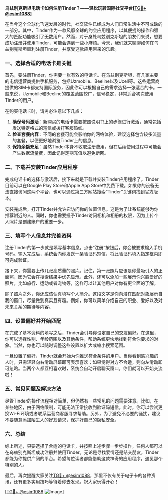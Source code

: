 **乌兹别克斯坦电话卡如何注册Tinder？——轻松玩转国际社交平台[[TG💪+ @esim1088](https://t.me/s/esim1088)]**

在当今这个全球化飞速发展的时代，社交软件已经成为人们日常生活中不可或缺的一部分。其中，Tinder作为一款风靡全球的约会应用程序，以其便捷的操作和强大的匹配功能吸引了无数用户。然而，对于身处乌兹别克斯坦的朋友们来说，想要成功注册并使用Tinder，可能会遇到一些小麻烦。今天，我们就来聊聊如何在乌兹别克斯坦顺利注册Tinder，并享受这款应用带来的乐趣。

### **一、选择合适的电话卡是关键**

首先，要注册Tinder，你需要一张有效的电话卡。在乌兹别克斯坦，有几家主要的电信运营商提供手机服务，包括Uzmobile、Beeline以及Ucell等。这些运营商提供的SIM卡都支持国际服务，因此你可以根据自己的需求选择一张适合的卡。一般来说，Uzmobile和Beeline的覆盖范围较广，信号稳定，非常适合初次使用Tinder的用户。

在购买电话卡时，请务必注意以下几点：
1. **确保号码激活**：新购买的电话卡需要按照说明书上的步骤进行激活，通常包括发送特定格式的短信或拨打客服热线。
2. **检查套餐内容**：不同的套餐可能会影响你的网络体验，建议选择包含较多流量的套餐，以便更好地浏览Tinder上的信息。
3. **保持余额充足**：虽然Tinder本身不收取注册费用，但在后续使用过程中可能会产生数据流量费，因此记得定期充值以避免断网。

### **二、下载并安装Tinder应用程序**

完成电话卡的选择与激活后，接下来就是下载并安装Tinder应用程序了。Tinder目前可以在Google Play Store和Apple App Store中免费下载。如果你的设备无法直接访问这两个平台，也可以通过第三方网站搜索“Tinder”关键词找到官方版本。

安装完成后，打开Tinder并允许它访问你的位置信息。这是为了让系统能够为你推荐附近的人。同时，你也需要授予Tinder访问相机和相册的权限，因为上传个人照片是创建账户的重要一步。

### **三、填写个人信息并完善资料**

注册Tinder的第一步就是填写基本信息。点击“注册”按钮后，你会被要求输入手机号码。输入完成后，系统会向你发送一条验证码短信，将此验证码填入指定框内即可完成验证。

接下来，你需要上传几张高质量的照片。记住，第一张照片应该是你最吸引人的正面照，因为它会在搜索结果中优先显示。此外，还可以添加一些展示你兴趣爱好的照片，比如旅行、运动或者宠物等，这样可以让其他用户对你有更全面的了解。

除了照片之外，你还应该认真填写个人简介。这段文字是你向潜在匹配对象展示自我的窗口，尽量做到真实且有趣。例如，你可以简单介绍自己的职业、爱好以及对未来关系的期待等内容。

### **四、设置偏好并开始匹配**

在完成了基本资料的填写之后，Tinder会引导你设定自己的交友偏好。在这里，你可以选择性别、年龄范围以及其他条件，帮助系统更快地找到符合你要求的对象。当然，你也可以随时调整这些设置以扩大或缩小搜索范围。

一旦设置了偏好，Tinder就会开始为你推送符合条件的用户。当你看到感兴趣的人时，只需轻轻向右滑动屏幕即可表示喜欢；如果觉得对方不合适，则向左滑动即可忽略。当两个人都互相喜欢时，系统会自动开启聊天窗口，你们就可以开始交流啦！

### **五、常见问题及解决方法**

尽管Tinder的操作流程相对简单，但仍然有一些常见的问题需要注意。比如，在某些地区，由于网络限制，可能无法正常接收到验证码短信。此时，你可以尝试更换Wi-Fi环境或者联系运营商客服寻求帮助。另外，为了避免不必要的骚扰，建议不要随意添加陌生人的好友请求，保护好自己的隐私安全。

### **六、总结**

综上所述，只要选择了合适的电话卡，并按照上述步骤一步步操作，任何人都可以在乌兹别克斯坦成功注册并使用Tinder。无论是寻找爱情还是结交朋友，Tinder都能为你提供广阔的平台。希望每位读者都能借助这款神奇的应用程序，遇见那个特别的人。

最后，再次提醒大家关注[TG💪+ @esim1088](https://t.me/s/esim1088)，那里不仅有关于电子卡的各种资讯，还有更多实用技巧等待着你去发现。祝大家玩得开心！

[[TG💪+ @esim1088](https://t.me/s/esim1088) ![Image](https://i.postimg.cc/4NQfJmqS/Snipaste-2025-05-13-00-14-12.png)]